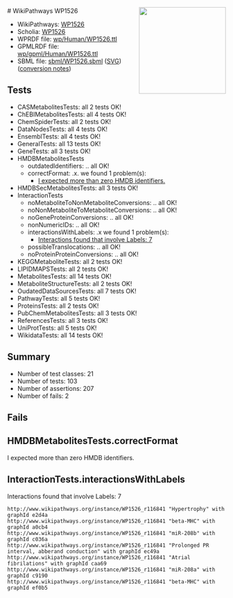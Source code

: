 <img style="float: right; width: 200px" src="../logo.png" />
# WikiPathways WP1526

* WikiPathways: [WP1526](https://identifiers.org/wikipathways:WP1526)
* Scholia: [WP1526](https://scholia.toolforge.org/wikipathways/WP1526)
* WPRDF file: [wp/Human/WP1526.ttl](../wp/Human/WP1526.ttl)
* GPMLRDF file: [wp/gpml/Human/WP1526.ttl](../wp/gpml/Human/WP1526.ttl)
* SBML file: [sbml/WP1526.sbml](../sbml/WP1526.sbml) ([SVG](../sbml/WP1526.svg)) ([conversion notes](../sbml/WP1526.txt))

## Tests
* CASMetabolitesTests: all 2 tests OK!
* ChEBIMetabolitesTests: all 4 tests OK!
* ChemSpiderTests: all 2 tests OK!
* DataNodesTests: all 4 tests OK!
* EnsemblTests: all 4 tests OK!
* GeneralTests: all 13 tests OK!
* GeneTests: all 3 tests OK!
* HMDBMetabolitesTests
    * outdatedIdentifiers: .. all OK!
    * correctFormat: .x. we found 1 problem(s):
        * [I expected more than zero HMDB identifiers.](#ad154c1e)
* HMDBSecMetabolitesTests: all 3 tests OK!
* InteractionTests
    * noMetaboliteToNonMetaboliteConversions: .. all OK!
    * noNonMetaboliteToMetaboliteConversions: .. all OK!
    * noGeneProteinConversions: .. all OK!
    * nonNumericIDs: .. all OK!
    * interactionsWithLabels: .x we found 1 problem(s):
        * [Interactions found that involve Labels: 7](#630d267e)
    * possibleTranslocations: .. all OK!
    * noProteinProteinConversions: .. all OK!
* KEGGMetaboliteTests: all 2 tests OK!
* LIPIDMAPSTests: all 2 tests OK!
* MetabolitesTests: all 14 tests OK!
* MetaboliteStructureTests: all 2 tests OK!
* OudatedDataSourcesTests: all 7 tests OK!
* PathwayTests: all 5 tests OK!
* ProteinsTests: all 2 tests OK!
* PubChemMetabolitesTests: all 3 tests OK!
* ReferencesTests: all 3 tests OK!
* UniProtTests: all 5 tests OK!
* WikidataTests: all 14 tests OK!


## Summary

* Number of test classes: 21
* Number of tests: 103
* Number of assertions: 207
* Number of fails: 2

## Fails

<a name="ad154c1e" />

## HMDBMetabolitesTests.correctFormat

I expected more than zero HMDB identifiers.
<a name="630d267e" />

## InteractionTests.interactionsWithLabels

Interactions found that involve Labels: 7
```
http://www.wikipathways.org/instance/WP1526_r116841 "Hypertrophy" with graphId e2d4a
http://www.wikipathways.org/instance/WP1526_r116841 "beta-MHC" with graphId a0cb4
http://www.wikipathways.org/instance/WP1526_r116841 "miR-208b" with graphId c036a
http://www.wikipathways.org/instance/WP1526_r116841 "Prolonged PR interval, abberand conduction" with graphId ec49a
http://www.wikipathways.org/instance/WP1526_r116841 "Atrial fibrilations" with graphId caa69
http://www.wikipathways.org/instance/WP1526_r116841 "miR-208a" with graphId c9190
http://www.wikipathways.org/instance/WP1526_r116841 "beta-MHC" with graphId ef0b5
```

